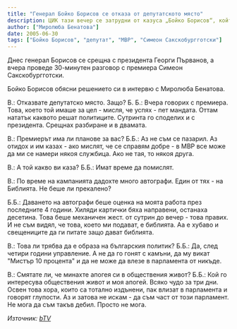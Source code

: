 ```yaml
---
title: "Генерал Бойко Борисов се отказа от депутатското място"
description: ЦИК тази вечер се затрудни от казуса „Бойко Борисов“, който е избран за депутат от две места, а днес депозира заявление, че не иска да бъде народен представител. Подобен случай не е предвиден в закона и според юристи на ЦИК, Борисов ще трябва да влезе в парламента и след това да го напусне.
author: ["Миролюба Бенатова"]
date: 2005-06-30
tags: ["Бойко Борисов", "депутат", "МВР", "Симеон Сакскобургготски"]
---
```


Днес генерал Борисов се срещна с президента Георги Първанов, а вчера проведе 30-минутен разговор с премиера Симеон Сакскобургготски.

Бойко Борисов обясни решението си в интервю с Миролюба Бенатова.

В.: Отказвате депутатско място. Защо? 
Б. Б.: Вчера говорих с премиера. Това, което той имаше за цел - мисля, че успях - пет мандата. Оттам нататък каквото решат политиците. Сутринта го споделих и с президента. Срещнах разбиране и в двамата.

В.: Премиерът има ли планове за вас? 
Б.Б.: Аз не съм се пазарил. Аз отидох и им казах - ако мислят, че се справям добре - в МВР все може да ми се намери някоя службица. Ако не тая, то някоя друга.

В.: А той какво ви каза?
Б.Б.: Имат време да помислят.

В.: По време на кампанията дадохте много автографи. Един от тях - на Библията. Не беше ли прекалено?

Б.Б.: Даването на автографи беше оценка на моята работа през последните 4 години. Хиляди картички бяха направени, останаха десетина. Това беше механичен жест. от сутрин до вечер - това правих. И не съм видял, че това, което ми подават, е библията. Аа е хубаво и свещениците да ги питате защо дават библията.

В.: Това ли трябва да е образа на българския политик?
Б.Б.: Да, след четири години управление. А не да го гонят с камъни, да му викат "Мистър 10 процента" и да не може да влезе в парламента от никъде.

В.: Смятате ли, че минахте апогея си в обществения живот?
Б.Б.: Кой го интересува обществения живот и моя апогей. Всяко чудо за три дни. Освен това хора, които са тотално издънени, пак влизат в парламента и говорят глупости. Аз и затова не искам - да съм част от този парламент. Не мога да съм такъв дебил. Просто не мога.

*Източник: [bTV](https://btvnovinite.bg/42797-General_Boyko_Borisov__se_otkaza_ot_deputatskoto_myasto.html)*
